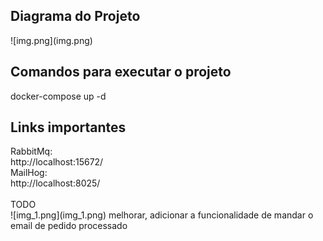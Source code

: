 <h2>Diagrama do Projeto</h2>
![img.png](img.png)



<h2>Comandos para executar o projeto </h2>
docker-compose up -d


<h2>Links importantes </h2>
RabbitMq:<br>
http://localhost:15672/<br>
MailHog:<br>
http://localhost:8025/<br>

<br>
TODO
<br>
![img_1.png](img_1.png)
melhorar, adicionar a funcionalidade de mandar o email de pedido processado
